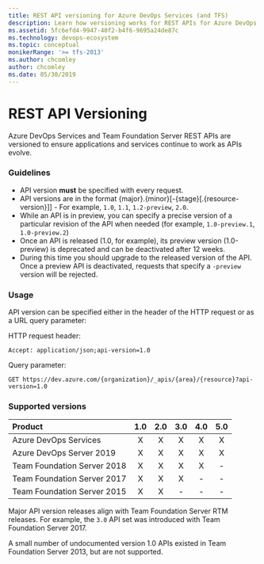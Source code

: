 ```yaml
---
title: REST API versioning for Azure DevOps Services (and TFS)
description: Learn how versioning works for REST APIs for Azure DevOps Services and TFS
ms.assetid: 5fc6efd4-9947-40f2-b4f6-9695a24de87c
ms.technology: devops-ecosystem
ms.topic: conceptual
monikerRange: '>= tfs-2013'
ms.author: chcomley
author: chcomley
ms.date: 05/30/2019
---
```


# REST API Versioning

Azure DevOps Services and Team Foundation Server REST APIs are versioned to ensure applications and services continue to work as APIs evolve.

### Guidelines

* API version **must** be specified with every request.
* API versions are in the format {major}.{minor}[-{stage}[.{resource-version}]] - For example, `1.0`, `1.1`, `1.2-preview`, `2.0`.
* While an API is in preview, you can specify a precise version of a particular revision of the API when needed (for example, `1.0-preview.1`, `1.0-preview.2`)
* Once an API is released (1.0, for example), its preview version (1.0-preview) is deprecated and can be deactivated after 12 weeks.
* During this time you should upgrade to the released version of the API. Once a preview API is deactivated, requests that specify a `-preview` version will be rejected.

### Usage

API version can be specified either in the header of the HTTP request or as a URL query parameter:

HTTP request header:

```http
Accept: application/json;api-version=1.0
```

Query parameter:

```no-highlight
GET https://dev.azure.com/{organization}/_apis/{area}/{resource}?api-version=1.0
```

### Supported versions

| Product                     | 1.0 | 2.0 | 3.0 | 4.0 | 5.0 |
| :-------------------------- | :-: | :-: | :-: | :-: | :-: |
| Azure DevOps Services       |  X  |  X  |  X  |  X  |  X  |
| Azure DevOps Server 2019    |  X  |  X  |  X  |  X  |  X  |
| Team Foundation Server 2018 |  X  |  X  |  X  |  X  |  -  |
| Team Foundation Server 2017 |  X  |  X  |  X  |  -  |  -  |
| Team Foundation Server 2015 |  X  |  X  |  -  |  -  |  -  |

Major API version releases align with Team Foundation Server RTM releases. For example, the `3.0` API set was introduced with Team Foundation Server 2017.

A small number of undocumented version 1.0 APIs existed in Team Foundation Server 2013, but are not supported.
